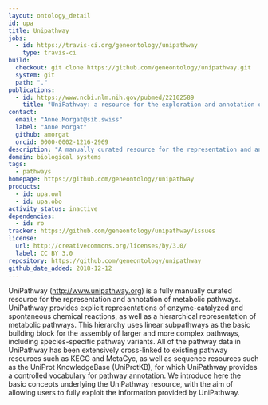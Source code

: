 ```yaml
---
layout: ontology_detail
id: upa
title: Unipathway
jobs:
  - id: https://travis-ci.org/geneontology/unipathway
    type: travis-ci
build:
  checkout: git clone https://github.com/geneontology/unipathway.git
  system: git
  path: "."
publications:
  - id: https://www.ncbi.nlm.nih.gov/pubmed/22102589
    title: "UniPathway: a resource for the exploration and annotation of metabolic pathways"
contact:
  email: "Anne.Morgat@sib.swiss"
  label: "Anne Morgat"
  github: amorgat
  orcid: 0000-0002-1216-2969
description: "A manually curated resource for the representation and annotation of metabolic pathways"
domain: biological systems
tags:
  - pathways
homepage: https://github.com/geneontology/unipathway
products:
  - id: upa.owl
  - id: upa.obo
activity_status: inactive
dependencies:
  - id: ro
tracker: https://github.com/geneontology/unipathway/issues
license:
  url: http://creativecommons.org/licenses/by/3.0/
  label: CC BY 3.0
repository: https://github.com/geneontology/unipathway
github_date_added: 2018-12-12
---
```


UniPathway (http://www.unipathway.org) is a fully manually curated resource for the representation and annotation of metabolic pathways. UniPathway provides explicit representations of enzyme-catalyzed and spontaneous chemical reactions, as well as a hierarchical representation of metabolic pathways. This hierarchy uses linear subpathways as the basic building block for the assembly of larger and more complex pathways, including species-specific pathway variants. All of the pathway data in UniPathway has been extensively cross-linked to existing pathway resources such as KEGG and MetaCyc, as well as sequence resources such as the UniProt KnowledgeBase (UniProtKB), for which UniPathway provides a controlled vocabulary for pathway annotation. We introduce here the basic concepts underlying the UniPathway resource, with the aim of allowing users to fully exploit the information provided by UniPathway.
